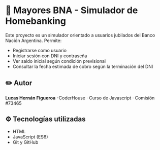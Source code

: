 # 💼 Mayores BNA - Simulador de Homebanking

Este proyecto es un simulador orientado a usuarios jubilados del Banco Nación Argentina. Permite:

- Registrarse como usuario
- Iniciar sesión con DNI y contraseña
- Ver saldo inicial según condición previsional
- Consultar la fecha estimada de cobro según la terminación del DNI

## ✏️ Autor

**Lucas Hernán Figueroa**
-CoderHouse · Curso de Javascript · Comisión #73465

## ⚙️ Tecnologías utilizadas

- HTML
- JavaScript (ES6)
- Git y GitHub
